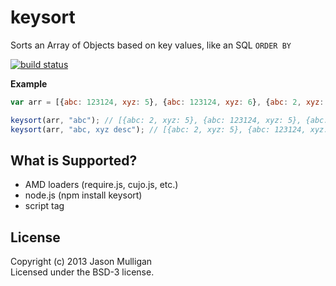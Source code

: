 # keysort

Sorts an Array of Objects based on key values, like an SQL `ORDER BY`

[![build status](https://secure.travis-ci.org/avoidwork/keysort.png)](http://travis-ci.org/avoidwork/keysort)

**Example**

```javascript
var arr = [{abc: 123124, xyz: 5}, {abc: 123124, xyz: 6}, {abc: 2, xyz: 5}];

keysort(arr, "abc"); // [{abc: 2, xyz: 5}, {abc: 123124, xyz: 5}, {abc: 123124, xyz: 6}];
keysort(arr, "abc, xyz desc"); // [{abc: 2, xyz: 5}, {abc: 123124, xyz: 6}, {abc: 123124, xyz: 5}];
```

## What is Supported?

* AMD loaders (require.js, cujo.js, etc.)
* node.js (npm install keysort)
* script tag

## License
Copyright (c) 2013 Jason Mulligan  
Licensed under the BSD-3 license.